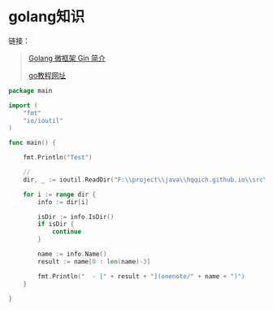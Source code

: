 # golang知识


链接：
> [Golang 微框架 Gin 简介](https://www.jianshu.com/p/a31e4ee25305)
>
> [go教程网址](https://laravelacademy.org/post/21861)
> []()
> []()
> []()
> 
> 


```go
package main

import (
	"fmt"
	"io/ioutil"
)

func main() {

	fmt.Println("Test")

	//
	dir, _ := ioutil.ReadDir("F:\\project\\java\\hqqich.github.io\\src\\onenote")

	for i := range dir {
		info := dir[i]

		isDir := info.IsDir()
		if isDir {
			continue
		}

		name := info.Name()
		result := name[0 : len(name)-3]

		fmt.Println("  - [" + result + "](onenote/" + name + ")")
	}

}
```